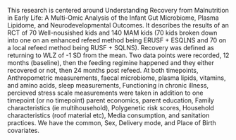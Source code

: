 This research is centered around Understanding Recovery from Malnutrition in Early Life: A Multi-Omic Analysis of the Infant Gut Microbiome, Plasma Lipidome, and Neurodevelopmental Outcomes. It describes the results of an RCT of 70 Well-nousished kids and 140 MAM kids (70 kids broken down into one on an enhanced refeed method being ERUSF + ESQLNS and 70 on a local refeed method being RUSF + SQLNS). Recovery was defined as returning to WLZ of -1 SD from the mean. Two data points were recorded, 12 months (baseline), then the feeding regimine happened and they either recovered or not, then 24 months post refeed. At both timepoints, Anthropometric measurements, faecal microbiome, plasma lipids, vitamins, and amino acids, sleep measurements, Functioning in chronic illness, percieved stress scale measurements were taken in addition to one timepoint (or no timepoint) parent economics, parent education, Family characteristics (ie multihousehold), Polygenetic risk scores, Household characteristics (roof material etc), Media consumption, and sanitation practices. We have the common, Sex, Delivery mode, and Place of Birth covariates.
